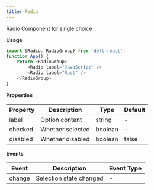 ```yaml
---
title: Radio
---
```


Radio Component for single choice

**Usage**

```javascript
import {Radio, RadioGroup} from 'deft-react';
function App() {
    return <RadioGroup>
        <Radio label="JavaScript" />
        <Radio label="Rust" />
    </RadioGroup>
}
```

**Properties**

| Property   | Description      | Type       | Default |
|------------|------------------|------------|---------|
| label      | Option content   | string     | -       |
| checked    | Whether selected | boolean    | -       |
| disabled   | Whether disabled | boolean    | false   |


**Events**

| Event  | Description             | Event Type |
|--------|-------------------------|------------|
| change | Selection state changed | -          |